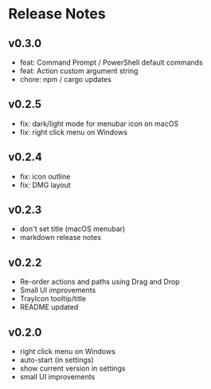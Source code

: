 # Release Notes

## v0.3.0

- feat: Command Prompt / PowerShell default commands
- feat: Action custom argument string
- chore: npm / cargo updates

## v0.2.5

- fix: dark/light mode for menubar icon on macOS
- fix: right click menu on Windows

## v0.2.4

- fix: icon outline
- fix: DMG layout

## v0.2.3

- don't set title (macOS menubar)
- markdown release notes

## v0.2.2

- Re-order actions and paths using Drag and Drop
- Small UI improvements
- TrayIcon tooltip/title
- README updated

## v0.2.0

- right click menu on Windows
- auto-start (in settings)
- show current version in settings
- small UI improvements
